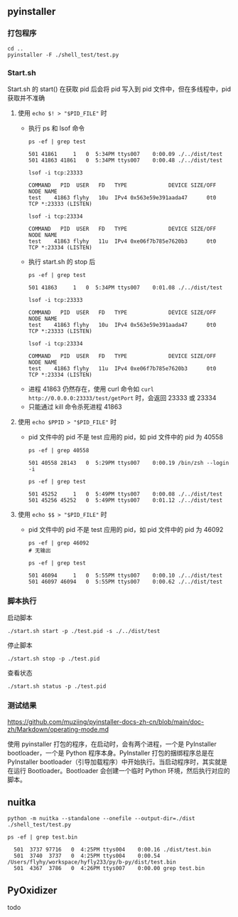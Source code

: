 
## pyinstaller

### 打包程序

```shell
cd ..
pyinstaller -F ./shell_test/test.py
```

### Start.sh

Start.sh 的 start() 在获取 pid 后会将 pid 写入到 pid 文件中，但在多线程中，pid 获取并不准确

1. 使用 `echo $! > "$PID_FILE"` 时
    + 执行 ps 和 lsof 命令
       ```text
       ps -ef | grep test
       
       501 41861     1   0  5:34PM ttys007    0:00.09 ./../dist/test
       501 41863 41861   0  5:34PM ttys007    0:00.48 ./../dist/test
       
       lsof -i tcp:23333
       
       COMMAND   PID  USER   FD   TYPE             DEVICE SIZE/OFF NODE NAME
       test    41863 flyhy   10u  IPv4 0x563e59e391aada47      0t0  TCP *:23333 (LISTEN)
       
       lsof -i tcp:23334
       
       COMMAND   PID  USER   FD   TYPE             DEVICE SIZE/OFF NODE NAME
       test    41863 flyhy   11u  IPv4 0xe06f7b785e7620b3      0t0  TCP *:23334 (LISTEN)
       ```
    + 执行 start.sh 的 stop 后
       ```text
       ps -ef | grep test
       
       501 41863     1   0  5:34PM ttys007    0:01.08 ./../dist/test
       
       lsof -i tcp:23333
       
       COMMAND   PID  USER   FD   TYPE             DEVICE SIZE/OFF NODE NAME
       test    41863 flyhy   10u  IPv4 0x563e59e391aada47      0t0  TCP *:23333 (LISTEN)
       
       lsof -i tcp:23334
       
       COMMAND   PID  USER   FD   TYPE             DEVICE SIZE/OFF NODE NAME
       test    41863 flyhy   11u  IPv4 0xe06f7b785e7620b3      0t0  TCP *:23334 (LISTEN)
       ```
    + 进程 41863 仍然存在，使用 curl 命令如 `curl http://0.0.0.0:23333/test/getPort` 时，会返回 23333 或 23334
    + 只能通过 kill 命令杀死进程 41863

2. 使用 `echo $PPID > "$PID_FILE"` 时
    + pid 文件中的 pid 不是 test 应用的 pid，如 pid 文件中的 pid 为 40558
      ```text
      ps -ef | grep 40558
      
      501 40558 28143   0  5:29PM ttys007    0:00.19 /bin/zsh --login -i
      
      ps -ef | grep test
      
      501 45252     1   0  5:49PM ttys007    0:00.08 ./../dist/test
      501 45256 45252   0  5:49PM ttys007    0:01.12 ./../dist/test
      ```

3. 使用 `echo $$ > "$PID_FILE"` 时
    + pid 文件中的 pid 不是 test 应用的 pid，如 pid 文件中的 pid 为 46092
      ```text
      ps -ef | grep 46092
      # 无输出
      
      ps -ef | grep test
      
      501 46094     1   0  5:55PM ttys007    0:00.10 ./../dist/test
      501 46097 46094   0  5:55PM ttys007    0:00.62 ./../dist/test
      ```

### 脚本执行

启动脚本

```shell
./start.sh start -p ./test.pid -s ./../dist/test
```

停止脚本

```shell
./start.sh stop -p ./test.pid
```

查看状态

```shell
./start.sh status -p ./test.pid
```

### 测试结果
https://github.com/muziing/pyinstaller-docs-zh-cn/blob/main/doc-zh/Markdown/operating-mode.md

使用 pyinstaller 打包的程序，在启动时，会有两个进程，一个是 PyInstaller bootloader，一个是 Python 程序本身。PyInstaller 打包的捆绑程序总是在 PyInstaller bootloader（引导加载程序）中开始执行。当启动程序时，其实就是在运行 Bootloader。Bootloader 会创建一个临时 Python 环境，然后执行对应的脚本。

## nuitka

```shell
python -m nuitka --standalone --onefile --output-dir=./dist ./shell_test/test.py
```

```text
ps -ef | grep test.bin

  501  3737 97716   0  4:25PM ttys004    0:00.16 ./dist/test.bin
  501  3740  3737   0  4:25PM ttys004    0:00.54 /Users/flyhy/workspace/hyfly233/py/b-py/dist/test.bin
  501  4367  3786   0  4:26PM ttys007    0:00.00 grep test.bin
```

## PyOxidizer

todo
